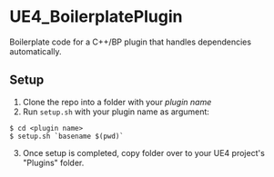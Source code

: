 # UE4_BoilerplatePlugin
Boilerplate code for a C++/BP plugin that handles dependencies automatically.

## Setup
1. Clone the repo into a folder with your *plugin name*
2. Run `setup.sh` with your plugin name as argument:

```
$ cd <plugin name>
$ setup.sh `basename $(pwd)`
```

3. Once setup is completed, copy folder over to your UE4 project's "Plugins" folder.
